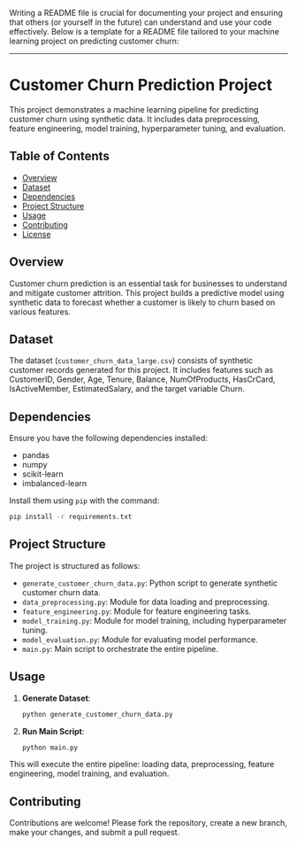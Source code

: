 Writing a README file is crucial for documenting your project and ensuring that others (or yourself in the future) can understand and use your code effectively. Below is a template for a README file tailored to your machine learning project on predicting customer churn:

---

# Customer Churn Prediction Project

This project demonstrates a machine learning pipeline for predicting customer churn using synthetic data. It includes data preprocessing, feature engineering, model training, hyperparameter tuning, and evaluation.

## Table of Contents

- [Overview](#overview)
- [Dataset](#dataset)
- [Dependencies](#dependencies)
- [Project Structure](#project-structure)
- [Usage](#usage)
- [Contributing](#contributing)
- [License](#license)

## Overview

Customer churn prediction is an essential task for businesses to understand and mitigate customer attrition. This project builds a predictive model using synthetic data to forecast whether a customer is likely to churn based on various features.

## Dataset

The dataset (`customer_churn_data_large.csv`) consists of synthetic customer records generated for this project. It includes features such as CustomerID, Gender, Age, Tenure, Balance, NumOfProducts, HasCrCard, IsActiveMember, EstimatedSalary, and the target variable Churn.

## Dependencies

Ensure you have the following dependencies installed:
- pandas
- numpy
- scikit-learn
- imbalanced-learn

Install them using `pip` with the command:
```sh
pip install -r requirements.txt
```

## Project Structure

The project is structured as follows:
- `generate_customer_churn_data.py`: Python script to generate synthetic customer churn data.
- `data_preprocessing.py`: Module for data loading and preprocessing.
- `feature_engineering.py`: Module for feature engineering tasks.
- `model_training.py`: Module for model training, including hyperparameter tuning.
- `model_evaluation.py`: Module for evaluating model performance.
- `main.py`: Main script to orchestrate the entire pipeline.

## Usage

1. **Generate Dataset**:
   ```sh
   python generate_customer_churn_data.py
   ```

2. **Run Main Script**:
   ```sh
   python main.py
   ```

This will execute the entire pipeline: loading data, preprocessing, feature engineering, model training, and evaluation.

## Contributing

Contributions are welcome! Please fork the repository, create a new branch, make your changes, and submit a pull request.

 
